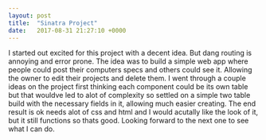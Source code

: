 ```yaml
---
layout: post
title:  "Sinatra Project"
date:   2017-08-31 21:27:10 +0000
---
```



I started out excited for this project with a decent idea. But dang routing is annoying and error prone. The idea was to build a simple web app where people could post their computers specs and others could see it. Allowing the owner to edit their projects and delete them. I went through a couple ideas on the project first thinking each component could be its own table but that wouldve led to alot of complexity so settled on a simple two table build with the necessary fields in it, allowing much easier creating. The end result is ok needs alot of css and html and I would acutally like the look of it, but it still functions so thats good. Looking forward to the next one to see what I can do.

